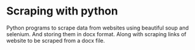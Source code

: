 ﻿# Scraping with python 

Python programs to scrape data from websites using beautiful soup and selenium.
And storing them in docx format.
Along with scraping links of website to be scraped from a docx file.
